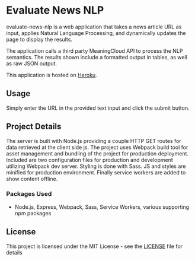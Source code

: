 # Evaluate News NLP

evaluate-news-nlp is a web application that takes a news article URL as input, applies Natural
Language Processing, and dynamically updates the page to display the results.

The application calls a third party MeaningCloud API to process the NLP semantics.
The results shown include a formatted output in tables, as well as raw JSON output.

This application is hosted on [Heroku](https://dc-eval-news-nlp.herokuapp.com/).

## Usage

Simply enter the URL in the provided text input and click the submit button.

## Project Details

The server is built with Node.js providing a couple HTTP GET routes for data retrieved at the client side js.
The project uses Webpack build tool for asset management and bundling of the project for production deployment.
Included are two configuration files for production and development utilizing Webpack dev server.
Styling is done with Sass. JS and styles are minified for production environment. Finally service
workers are added to show content offline.

### Packages Used

- Node.js, Express, Webpack, Sass, Service Workers, various supporting npm packages

## License

This project is licensed under the MIT License - see the [LICENSE](LICENSE) file for details
